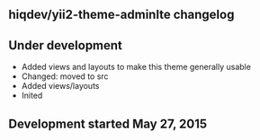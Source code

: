 hiqdev/yii2-theme-adminlte changelog
------------------------------------

## Under development

- Added views and layouts to make this theme generally usable
- Changed: moved to src
- Added views/layouts
- Inited

## Development started May 27, 2015


